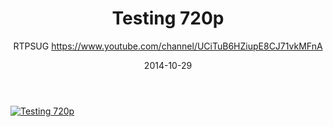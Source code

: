 ﻿---
title: Testing 720p
date: 2014-10-29
tags: Research Triangle Park, North Carolina, English, UserGroup, RTPSUG
author: RTPSUG https://www.youtube.com/channel/UCiTuB6HZiupE8CJ71vkMFnA
---

[![Testing 720p](https://i4.ytimg.com/vi/gg81h0rIEpE/hqdefault.jpg "Testing 720p")](https://www.youtube.com/watch?v=gg81h0rIEpE)


